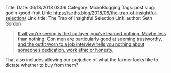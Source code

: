 Title: 
Date: 06/18/2018 03:06
Category: MicroBlogging
Tags: post
slug: godin-good-fruit
Link: https://seths.blog/2018/06/the-trap-of-insightful-selection/
Link_title: The Trap of Insightful Selection
Link_author: Seth Gordon

> [If all you’re seeing is the top layer, you’ve learned nothing. Maybe less than nothing. Con men are particularly good at seeming trustworthy, and the outfit worn to a job interview tells you nothing about someone’s dedication, work ethic or honesty.](https://seths.blog/2018/06/the-trap-of-insightful-selection/)

That also includes allowing our prejudice of what the farmer looks like to dictate whether to buy from them? 

